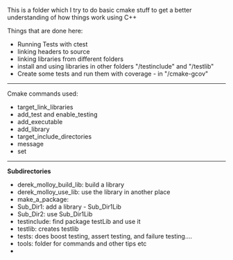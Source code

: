 This is a folder which I try to do basic cmake stuff to get a better understanding of how things work using C++

Things that are done here:

- Running Tests with ctest
- linking headers to source 
- linking libraries from different folders
- install and using libraries in other folders "/testinclude" and "/testlib"
- Create some tests and run them with coverage - in "/cmake-gcov"

_______________________________________________________

Cmake commands used:

- target_link_libraries
- add_test and enable_testing
- add_executable
- add_library
- target_include_directories
- message
- set

________________

**Subdirectories**

- derek_molloy_build_lib: build a library
- derek_molloy_use_lib: use the library in another place
- make_a_package: 
- Sub_Dir1: add a library - Sub_Dir1Lib
- Sub_Dir2: use Sub_Dir1Lib
- testinclude: find package testLib and use it
- testlib: creates testlib 
- tests: does boost testing, assert testing, and failure testing....
- tools: folder for commands and other tips etc
- 